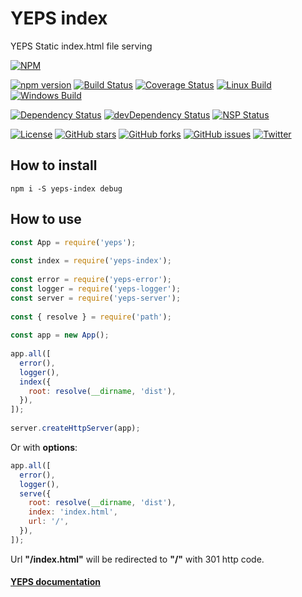 # YEPS index

YEPS Static index.html file serving

[![NPM](https://nodei.co/npm/yeps-index.png)](https://npmjs.org/package/yeps-index)

[![npm version](https://badge.fury.io/js/yeps-index.svg)](https://badge.fury.io/js/yeps-index)
[![Build Status](https://travis-ci.org/evheniy/yeps-index.svg?branch=master)](https://travis-ci.org/evheniy/yeps-index)
[![Coverage Status](https://coveralls.io/repos/github/evheniy/yeps-index/badge.svg?branch=master)](https://coveralls.io/github/evheniy/yeps-index?branch=master)
[![Linux Build](https://img.shields.io/travis/evheniy/yeps-index/master.svg?label=linux)](https://travis-ci.org/evheniy/)
[![Windows Build](https://img.shields.io/appveyor/ci/evheniy/yeps-index/master.svg?label=windows)](https://ci.appveyor.com/project/evheniy/yeps-index)

[![Dependency Status](https://david-dm.org/evheniy/yeps-index.svg)](https://david-dm.org/evheniy/yeps-index)
[![devDependency Status](https://david-dm.org/evheniy/yeps-index/dev-status.svg)](https://david-dm.org/evheniy/yeps-index#info=devDependencies)
[![NSP Status](https://img.shields.io/badge/NSP%20status-no%20vulnerabilities-green.svg)](https://travis-ci.org/evheniy/yeps-index)

[![License](https://img.shields.io/badge/license-MIT-blue.svg)](https://raw.githubusercontent.com/evheniy/yeps-index/master/LICENSE)
[![GitHub stars](https://img.shields.io/github/stars/evheniy/yeps-index.svg)](https://github.com/evheniy/yeps-index/stargazers)
[![GitHub forks](https://img.shields.io/github/forks/evheniy/yeps-index.svg)](https://github.com/evheniy/yeps-index/network)
[![GitHub issues](https://img.shields.io/github/issues/evheniy/yeps-index.svg)](https://github.com/evheniy/yeps-index/issues)
[![Twitter](https://img.shields.io/twitter/url/https/github.com/evheniy/yeps-index.svg?style=social)](https://twitter.com/intent/tweet?text=Wow:&url=%5Bobject%20Object%5D)


## How to install

```shell
npm i -S yeps-index debug
```

## How to use

```js
const App = require('yeps');
    
const index = require('yeps-index');
    
const error = require('yeps-error');
const logger = require('yeps-logger');
const server = require('yeps-server');
    
const { resolve } = require('path');
    
const app = new App();
    
app.all([
  error(),
  logger(),
  index({
    root: resolve(__dirname, 'dist'),
  }),
]);
    
server.createHttpServer(app);
```

Or with **options**:
    
```js
app.all([
  error(),
  logger(),
  serve({
    root: resolve(__dirname, 'dist'),
    index: 'index.html',
    url: '/',
  }),
]);
```
    
Url **"/index.html"** will be redirected to **"/"** with 301 http code.
    
#### [YEPS documentation](http://yeps.info/)

